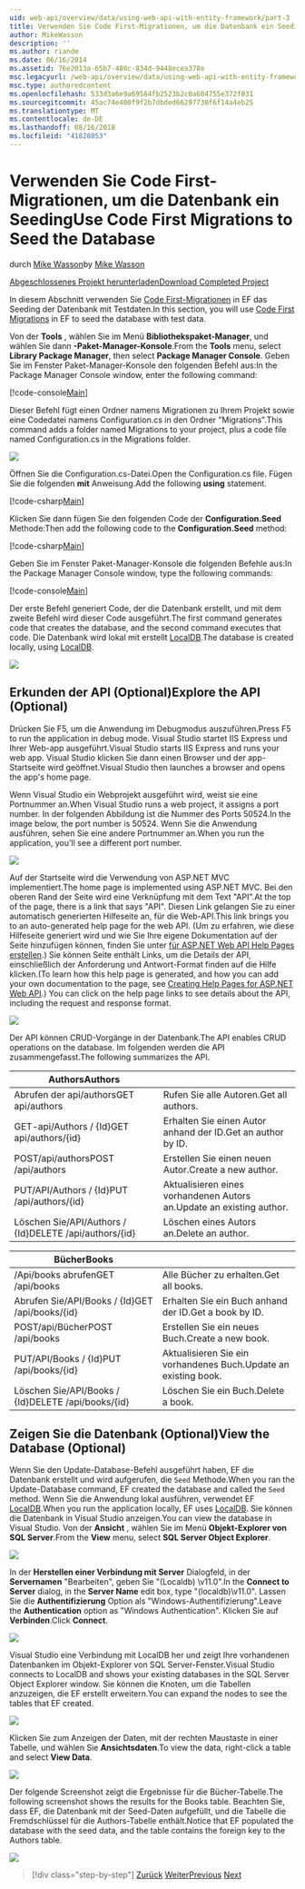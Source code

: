 ```yaml
---
uid: web-api/overview/data/using-web-api-with-entity-framework/part-3
title: Verwenden Sie Code First-Migrationen, um die Datenbank ein Seeding | Microsoft-Dokumentation
author: MikeWasson
description: ''
ms.author: riande
ms.date: 06/16/2014
ms.assetid: 76e2013a-65b7-488c-834d-9448ecea378e
msc.legacyurl: /web-api/overview/data/using-web-api-with-entity-framework/part-3
msc.type: authoredcontent
ms.openlocfilehash: 533d3a6e9a69584fb2523b2c0a604755e372f031
ms.sourcegitcommit: 45ac74e400f9f2b7dbded66297730f6f14a4eb25
ms.translationtype: MT
ms.contentlocale: de-DE
ms.lasthandoff: 08/16/2018
ms.locfileid: "41828053"
---
```

<a name="use-code-first-migrations-to-seed-the-database"></a><span data-ttu-id="5cf34-102">Verwenden Sie Code First-Migrationen, um die Datenbank ein Seeding</span><span class="sxs-lookup"><span data-stu-id="5cf34-102">Use Code First Migrations to Seed the Database</span></span>
====================
<span data-ttu-id="5cf34-103">durch [Mike Wasson](https://github.com/MikeWasson)</span><span class="sxs-lookup"><span data-stu-id="5cf34-103">by [Mike Wasson](https://github.com/MikeWasson)</span></span>

[<span data-ttu-id="5cf34-104">Abgeschlossenes Projekt herunterladen</span><span class="sxs-lookup"><span data-stu-id="5cf34-104">Download Completed Project</span></span>](https://github.com/MikeWasson/BookService)

<span data-ttu-id="5cf34-105">In diesem Abschnitt verwenden Sie [Code First-Migrationen](https://msdn.microsoft.com/data/jj591621) in EF das Seeding der Datenbank mit Testdaten.</span><span class="sxs-lookup"><span data-stu-id="5cf34-105">In this section, you will use [Code First Migrations](https://msdn.microsoft.com/data/jj591621) in EF to seed the database with test data.</span></span>

<span data-ttu-id="5cf34-106">Von der **Tools** , wählen Sie im Menü **Bibliothekspaket-Manager**, und wählen Sie dann **-Paket-Manager-Konsole**.</span><span class="sxs-lookup"><span data-stu-id="5cf34-106">From the **Tools** menu, select **Library Package Manager**, then select **Package Manager Console**.</span></span> <span data-ttu-id="5cf34-107">Geben Sie im Fenster Paket-Manager-Konsole den folgenden Befehl aus:</span><span class="sxs-lookup"><span data-stu-id="5cf34-107">In the Package Manager Console window, enter the following command:</span></span>

[!code-console[Main](part-3/samples/sample1.cmd)]

<span data-ttu-id="5cf34-108">Dieser Befehl fügt einen Ordner namens Migrationen zu Ihrem Projekt sowie eine Codedatei namens Configuration.cs in den Ordner "Migrations".</span><span class="sxs-lookup"><span data-stu-id="5cf34-108">This command adds a folder named Migrations to your project, plus a code file named Configuration.cs in the Migrations folder.</span></span>

![](part-3/_static/image1.png)

<span data-ttu-id="5cf34-109">Öffnen Sie die Configuration.cs-Datei.</span><span class="sxs-lookup"><span data-stu-id="5cf34-109">Open the Configuration.cs file.</span></span> <span data-ttu-id="5cf34-110">Fügen Sie die folgenden **mit** Anweisung.</span><span class="sxs-lookup"><span data-stu-id="5cf34-110">Add the following **using** statement.</span></span>

[!code-csharp[Main](part-3/samples/sample2.cs)]

<span data-ttu-id="5cf34-111">Klicken Sie dann fügen Sie den folgenden Code der **Configuration.Seed** Methode:</span><span class="sxs-lookup"><span data-stu-id="5cf34-111">Then add the following code to the **Configuration.Seed** method:</span></span>

[!code-csharp[Main](part-3/samples/sample3.cs)]

<span data-ttu-id="5cf34-112">Geben Sie im Fenster Paket-Manager-Konsole die folgenden Befehle aus:</span><span class="sxs-lookup"><span data-stu-id="5cf34-112">In the Package Manager Console window, type the following commands:</span></span>

[!code-console[Main](part-3/samples/sample4.cmd)]

<span data-ttu-id="5cf34-113">Der erste Befehl generiert Code, der die Datenbank erstellt, und mit dem zweite Befehl wird dieser Code ausgeführt.</span><span class="sxs-lookup"><span data-stu-id="5cf34-113">The first command generates code that creates the database, and the second command executes that code.</span></span> <span data-ttu-id="5cf34-114">Die Datenbank wird lokal mit erstellt [LocalDB](https://msdn.microsoft.com/library/hh510202.aspx).</span><span class="sxs-lookup"><span data-stu-id="5cf34-114">The database is created locally, using [LocalDB](https://msdn.microsoft.com/library/hh510202.aspx).</span></span>

![](part-3/_static/image2.png)

## <a name="explore-the-api-optional"></a><span data-ttu-id="5cf34-115">Erkunden der API (Optional)</span><span class="sxs-lookup"><span data-stu-id="5cf34-115">Explore the API (Optional)</span></span>

<span data-ttu-id="5cf34-116">Drücken Sie F5, um die Anwendung im Debugmodus auszuführen.</span><span class="sxs-lookup"><span data-stu-id="5cf34-116">Press F5 to run the application in debug mode.</span></span> <span data-ttu-id="5cf34-117">Visual Studio startet IIS Express und Ihrer Web-app ausgeführt.</span><span class="sxs-lookup"><span data-stu-id="5cf34-117">Visual Studio starts IIS Express and runs your web app.</span></span> <span data-ttu-id="5cf34-118">Visual Studio klicken Sie dann einen Browser und der app-Startseite wird geöffnet.</span><span class="sxs-lookup"><span data-stu-id="5cf34-118">Visual Studio then launches a browser and opens the app's home page.</span></span>

<span data-ttu-id="5cf34-119">Wenn Visual Studio ein Webprojekt ausgeführt wird, weist sie eine Portnummer an.</span><span class="sxs-lookup"><span data-stu-id="5cf34-119">When Visual Studio runs a web project, it assigns a port number.</span></span> <span data-ttu-id="5cf34-120">In der folgenden Abbildung ist die Nummer des Ports 50524.</span><span class="sxs-lookup"><span data-stu-id="5cf34-120">In the image below, the port number is 50524.</span></span> <span data-ttu-id="5cf34-121">Wenn Sie die Anwendung ausführen, sehen Sie eine andere Portnummer an.</span><span class="sxs-lookup"><span data-stu-id="5cf34-121">When you run the application, you'll see a different port number.</span></span>

![](part-3/_static/image3.png)

<span data-ttu-id="5cf34-122">Auf der Startseite wird die Verwendung von ASP.NET MVC implementiert.</span><span class="sxs-lookup"><span data-stu-id="5cf34-122">The home page is implemented using ASP.NET MVC.</span></span> <span data-ttu-id="5cf34-123">Bei den oberen Rand der Seite wird eine Verknüpfung mit dem Text "API".</span><span class="sxs-lookup"><span data-stu-id="5cf34-123">At the top of the page, there is a link that says "API".</span></span> <span data-ttu-id="5cf34-124">Diesen Link gelangen Sie zu einer automatisch generierten Hilfeseite an, für die Web-API.</span><span class="sxs-lookup"><span data-stu-id="5cf34-124">This link brings you to an auto-generated help page for the web API.</span></span> <span data-ttu-id="5cf34-125">(Um zu erfahren, wie diese Hilfeseite generiert wird und wie Sie Ihre eigene Dokumentation auf der Seite hinzufügen können, finden Sie unter [für ASP.NET Web API Help Pages erstellen](../../getting-started-with-aspnet-web-api/creating-api-help-pages.md).) Sie können Seite enthält Links, um die Details der API, einschließlich der Anforderung und Antwort-Format finden auf die Hilfe klicken.</span><span class="sxs-lookup"><span data-stu-id="5cf34-125">(To learn how this help page is generated, and how you can add your own documentation to the page, see [Creating Help Pages for ASP.NET Web API](../../getting-started-with-aspnet-web-api/creating-api-help-pages.md).) You can click on the help page links to see details about the API, including the request and response format.</span></span>

![](part-3/_static/image4.png)

<span data-ttu-id="5cf34-126">Der API können CRUD-Vorgänge in der Datenbank.</span><span class="sxs-lookup"><span data-stu-id="5cf34-126">The API enables CRUD operations on the database.</span></span> <span data-ttu-id="5cf34-127">Im folgenden werden die API zusammengefasst.</span><span class="sxs-lookup"><span data-stu-id="5cf34-127">The following summarizes the API.</span></span>

| <span data-ttu-id="5cf34-128">Authors</span><span class="sxs-lookup"><span data-stu-id="5cf34-128">Authors</span></span> |  |
| --- | -- |
| <span data-ttu-id="5cf34-129">Abrufen der api/authors</span><span class="sxs-lookup"><span data-stu-id="5cf34-129">GET api/authors</span></span> | <span data-ttu-id="5cf34-130">Rufen Sie alle Autoren.</span><span class="sxs-lookup"><span data-stu-id="5cf34-130">Get all authors.</span></span> |
| <span data-ttu-id="5cf34-131">GET-api/Authors / {Id}</span><span class="sxs-lookup"><span data-stu-id="5cf34-131">GET api/authors/{id}</span></span> | <span data-ttu-id="5cf34-132">Erhalten Sie einen Autor anhand der ID.</span><span class="sxs-lookup"><span data-stu-id="5cf34-132">Get an author by ID.</span></span> |
| <span data-ttu-id="5cf34-133">POST/api/authors</span><span class="sxs-lookup"><span data-stu-id="5cf34-133">POST /api/authors</span></span> | <span data-ttu-id="5cf34-134">Erstellen Sie einen neuen Autor.</span><span class="sxs-lookup"><span data-stu-id="5cf34-134">Create a new author.</span></span> |
| <span data-ttu-id="5cf34-135">PUT/API/Authors / {Id}</span><span class="sxs-lookup"><span data-stu-id="5cf34-135">PUT /api/authors/{id}</span></span> | <span data-ttu-id="5cf34-136">Aktualisieren eines vorhandenen Autors an.</span><span class="sxs-lookup"><span data-stu-id="5cf34-136">Update an existing author.</span></span> |
| <span data-ttu-id="5cf34-137">Löschen Sie/API/Authors / {Id}</span><span class="sxs-lookup"><span data-stu-id="5cf34-137">DELETE /api/authors/{id}</span></span> | <span data-ttu-id="5cf34-138">Löschen eines Autors an.</span><span class="sxs-lookup"><span data-stu-id="5cf34-138">Delete an author.</span></span> |

| <span data-ttu-id="5cf34-139">Bücher</span><span class="sxs-lookup"><span data-stu-id="5cf34-139">Books</span></span> |  |
| --- | -- |
| <span data-ttu-id="5cf34-140">/Api/books abrufen</span><span class="sxs-lookup"><span data-stu-id="5cf34-140">GET /api/books</span></span> | <span data-ttu-id="5cf34-141">Alle Bücher zu erhalten.</span><span class="sxs-lookup"><span data-stu-id="5cf34-141">Get all books.</span></span> |
| <span data-ttu-id="5cf34-142">Abrufen Sie/API/Books / {Id}</span><span class="sxs-lookup"><span data-stu-id="5cf34-142">GET /api/books/{id}</span></span> | <span data-ttu-id="5cf34-143">Erhalten Sie ein Buch anhand der ID.</span><span class="sxs-lookup"><span data-stu-id="5cf34-143">Get a book by ID.</span></span> |
| <span data-ttu-id="5cf34-144">POST/api/Bücher</span><span class="sxs-lookup"><span data-stu-id="5cf34-144">POST /api/books</span></span> | <span data-ttu-id="5cf34-145">Erstellen Sie ein neues Buch.</span><span class="sxs-lookup"><span data-stu-id="5cf34-145">Create a new book.</span></span> |
| <span data-ttu-id="5cf34-146">PUT/API/Books / {Id}</span><span class="sxs-lookup"><span data-stu-id="5cf34-146">PUT /api/books/{id}</span></span> | <span data-ttu-id="5cf34-147">Aktualisieren Sie ein vorhandenes Buch.</span><span class="sxs-lookup"><span data-stu-id="5cf34-147">Update an existing book.</span></span> |
| <span data-ttu-id="5cf34-148">Löschen Sie/API/Books / {Id}</span><span class="sxs-lookup"><span data-stu-id="5cf34-148">DELETE /api/books/{id}</span></span> | <span data-ttu-id="5cf34-149">Löschen Sie ein Buch.</span><span class="sxs-lookup"><span data-stu-id="5cf34-149">Delete a book.</span></span> |

## <a name="view-the-database-optional"></a><span data-ttu-id="5cf34-150">Zeigen Sie die Datenbank (Optional)</span><span class="sxs-lookup"><span data-stu-id="5cf34-150">View the Database (Optional)</span></span>

<span data-ttu-id="5cf34-151">Wenn Sie den Update-Database-Befehl ausgeführt haben, EF die Datenbank erstellt und wird aufgerufen, die `Seed` Methode.</span><span class="sxs-lookup"><span data-stu-id="5cf34-151">When you ran the Update-Database command, EF created the database and called the `Seed` method.</span></span> <span data-ttu-id="5cf34-152">Wenn Sie die Anwendung lokal ausführen, verwendet EF [LocalDB](https://blogs.msdn.com/b/sqlexpress/archive/2011/07/12/introducing-localdb-a-better-sql-express.aspx).</span><span class="sxs-lookup"><span data-stu-id="5cf34-152">When you run the application locally, EF uses [LocalDB](https://blogs.msdn.com/b/sqlexpress/archive/2011/07/12/introducing-localdb-a-better-sql-express.aspx).</span></span> <span data-ttu-id="5cf34-153">Sie können die Datenbank in Visual Studio anzeigen.</span><span class="sxs-lookup"><span data-stu-id="5cf34-153">You can view the database in Visual Studio.</span></span> <span data-ttu-id="5cf34-154">Von der **Ansicht** , wählen Sie im Menü **Objekt-Explorer von SQL Server**.</span><span class="sxs-lookup"><span data-stu-id="5cf34-154">From the **View** menu, select **SQL Server Object Explorer**.</span></span>

![](part-3/_static/image5.png)

<span data-ttu-id="5cf34-155">In der **Herstellen einer Verbindung mit Server** Dialogfeld, in der **Servernamen** "Bearbeiten", geben Sie "(Localdb) \v11.0".</span><span class="sxs-lookup"><span data-stu-id="5cf34-155">In the **Connect to Server** dialog, in the **Server Name** edit box, type "(localdb)\v11.0".</span></span> <span data-ttu-id="5cf34-156">Lassen Sie die **Authentifizierung** Option als "Windows-Authentifizierung".</span><span class="sxs-lookup"><span data-stu-id="5cf34-156">Leave the **Authentication** option as "Windows Authentication".</span></span> <span data-ttu-id="5cf34-157">Klicken Sie auf **Verbinden**.</span><span class="sxs-lookup"><span data-stu-id="5cf34-157">Click **Connect**.</span></span>

![](part-3/_static/image6.png)

<span data-ttu-id="5cf34-158">Visual Studio eine Verbindung mit LocalDB her und zeigt Ihre vorhandenen Datenbanken im Objekt-Explorer von SQL Server-Fenster.</span><span class="sxs-lookup"><span data-stu-id="5cf34-158">Visual Studio connects to LocalDB and shows your existing databases in the SQL Server Object Explorer window.</span></span> <span data-ttu-id="5cf34-159">Sie können die Knoten, um die Tabellen anzuzeigen, die EF erstellt erweitern.</span><span class="sxs-lookup"><span data-stu-id="5cf34-159">You can expand the nodes to see the tables that EF created.</span></span>

![](part-3/_static/image7.png)

<span data-ttu-id="5cf34-160">Klicken Sie zum Anzeigen der Daten, mit der rechten Maustaste in einer Tabelle, und wählen Sie **Ansichtsdaten**.</span><span class="sxs-lookup"><span data-stu-id="5cf34-160">To view the data, right-click a table and select **View Data**.</span></span>

![](part-3/_static/image8.png)

<span data-ttu-id="5cf34-161">Der folgende Screenshot zeigt die Ergebnisse für die Bücher-Tabelle.</span><span class="sxs-lookup"><span data-stu-id="5cf34-161">The following screenshot shows the results for the Books table.</span></span> <span data-ttu-id="5cf34-162">Beachten Sie, dass EF, die Datenbank mit der Seed-Daten aufgefüllt, und die Tabelle die Fremdschlüssel für die Authors-Tabelle enthält.</span><span class="sxs-lookup"><span data-stu-id="5cf34-162">Notice that EF populated the database with the seed data, and the table contains the foreign key to the Authors table.</span></span>

![](part-3/_static/image9.png)

> [!div class="step-by-step"]
> <span data-ttu-id="5cf34-163">[Zurück](part-2.md)
> [Weiter](part-4.md)</span><span class="sxs-lookup"><span data-stu-id="5cf34-163">[Previous](part-2.md)
[Next](part-4.md)</span></span>
